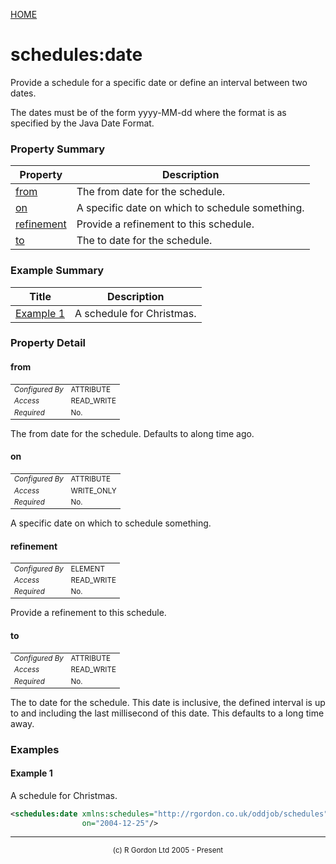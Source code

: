 [HOME](../../../../README.md)
# schedules:date

Provide a schedule for a
specific date or define an interval between two dates.


The dates must be of the form yyyy-MM-dd
where the format is as specified by the Java Date Format.

### Property Summary

| Property | Description |
| -------- | ----------- |
| [from](#propertyfrom) | The from date for the schedule. | 
| [on](#propertyon) | A specific date on which to schedule something. | 
| [refinement](#propertyrefinement) | Provide a refinement to this schedule. | 
| [to](#propertyto) | The to date for the schedule. | 


### Example Summary

| Title | Description |
| ----- | ----------- |
| [Example 1](#example1) | A schedule for Christmas. |


### Property Detail
#### from <a name="propertyfrom"></a>

<table style='font-size:smaller'>
      <tr><td><i>Configured By</i></td><td>ATTRIBUTE</td></tr>
      <tr><td><i>Access</i></td><td>READ_WRITE</td></tr>
      <tr><td><i>Required</i></td><td>No.</td></tr>
</table>

The from date for the schedule. Defaults to
along time ago.

#### on <a name="propertyon"></a>

<table style='font-size:smaller'>
      <tr><td><i>Configured By</i></td><td>ATTRIBUTE</td></tr>
      <tr><td><i>Access</i></td><td>WRITE_ONLY</td></tr>
      <tr><td><i>Required</i></td><td>No.</td></tr>
</table>

A specific date on which to schedule something.

#### refinement <a name="propertyrefinement"></a>

<table style='font-size:smaller'>
      <tr><td><i>Configured By</i></td><td>ELEMENT</td></tr>
      <tr><td><i>Access</i></td><td>READ_WRITE</td></tr>
      <tr><td><i>Required</i></td><td>No.</td></tr>
</table>

Provide a refinement to this schedule.

#### to <a name="propertyto"></a>

<table style='font-size:smaller'>
      <tr><td><i>Configured By</i></td><td>ATTRIBUTE</td></tr>
      <tr><td><i>Access</i></td><td>READ_WRITE</td></tr>
      <tr><td><i>Required</i></td><td>No.</td></tr>
</table>

The to date for the schedule. This date is
inclusive, the defined interval is up to and including the last
millisecond of this date. This defaults to
a long time away.


### Examples
#### Example 1 <a name="example1"></a>

A schedule for Christmas.

```xml
<schedules:date xmlns:schedules="http://rgordon.co.uk/oddjob/schedules"
                on="2004-12-25"/>

```



-----------------------

<div style='font-size: smaller; text-align: center;'>(c) R Gordon Ltd 2005 - Present</div>
